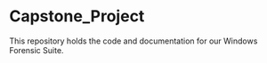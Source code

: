 # Capstone_Project
This repository holds the code and documentation for our Windows Forensic Suite.
